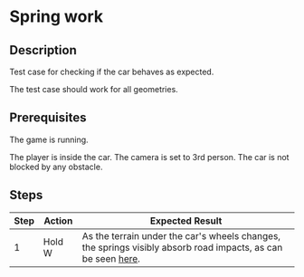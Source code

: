 # Spring work

## Description
Test case for checking if the car behaves as expected.

The test case should work for all geometries.

## Prerequisites
The game is running.

The player is inside the car.
The camera is set to 3rd person.
The car is not blocked by any obstacle.

## Steps
| Step | Action | Expected Result |
| -------- | -------- | -------- |
| 1 | Hold W | As the terrain under the car's wheels changes, the springs visibly absorb road impacts, as can be seen [here](Resources/springs.mp4).
